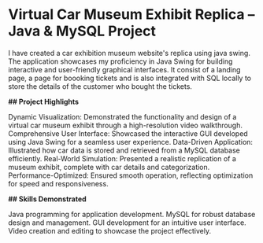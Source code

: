 # Virtual Car Museum Exhibit Replica – Java & MySQL Project
I have created a car exhibition museum website's replica using java swing. The application showcases my proficiency in Java Swing for building interactive and user-friendly graphical interfaces. It consist of a landing page, a page for boooking tickets and is also integrated with SQL locally to store the details of the customer who bought the tickets.

**## Project Highlights**

Dynamic Visualization: Demonstrated the functionality and design of a virtual car museum exhibit through a high-resolution video walkthrough.
Comprehensive User Interface: Showcased the interactive GUI developed using Java Swing for a seamless user experience.
Data-Driven Application: Illustrated how car data is stored and retrieved from a MySQL database efficiently.
Real-World Simulation: Presented a realistic replication of a museum exhibit, complete with car details and categorization.
Performance-Optimized: Ensured smooth operation, reflecting optimization for speed and responsiveness.

**## Skills Demonstrated**

Java programming for application development.
MySQL for robust database design and management.
GUI development for an intuitive user interface.
Video creation and editing to showcase the project effectively.
